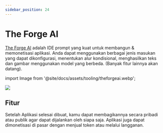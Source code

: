 ```yaml
---
sidebar_position: 24
---
```


# The Forge AI

[The Forge AI](https://theforgeai.com/) adalah IDE prompt yang kuat untuk membangun & memonetisasi aplikasi. Anda dapat menggunakan berbagai jenis masukan yang dapat dikonfigurasi, menentukan alur kondisional, menghasilkan teks dan gambar menggunakan model yang berbeda. (Banyak fitur lainnya akan datang).


import Image from '@site/docs/assets/tooling/theforgeai.webp';

<div style={{textAlign: 'center'}}>
  <img src={Image} style={{width: "1200px"}}/>
</div>

## Fitur

Setelah Aplikasi selesai dibuat, kamu dapat membagikannya secara pribadi atau publik agar dapat dijalankan oleh siapa saja. Aplikasi juga dapat dimonetisasi di pasar dengan menjual token atau melalui langganan.
